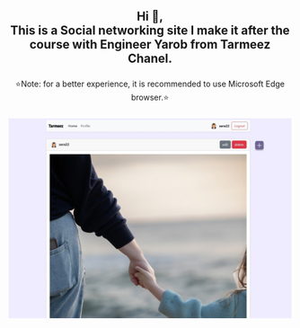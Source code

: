 <h2 align="center">Hi 👋, <br>This is a Social networking site I make it after the course with Engineer Yarob from Tarmeez Chanel.</h2>

###

<p align="center">⭐Note: for a better experience, it is recommended to use Microsoft Edge browser.⭐</p>

###
![image](https://github.com/Maha7735/Social-networking-site/blob/3a3d3ae37f4ae28fbab735708d5efccf49cdf9cb/apiAppPic.jpg)

